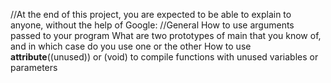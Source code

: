 //At the end of this project, you are expected to be able to explain to anyone, without the help of Google:
//General
How to use arguments passed to your program
What are two prototypes of main that you know of, and in which case do you use one or the other
How to use __attribute__((unused)) or (void) to compile functions with unused variables or parameters
